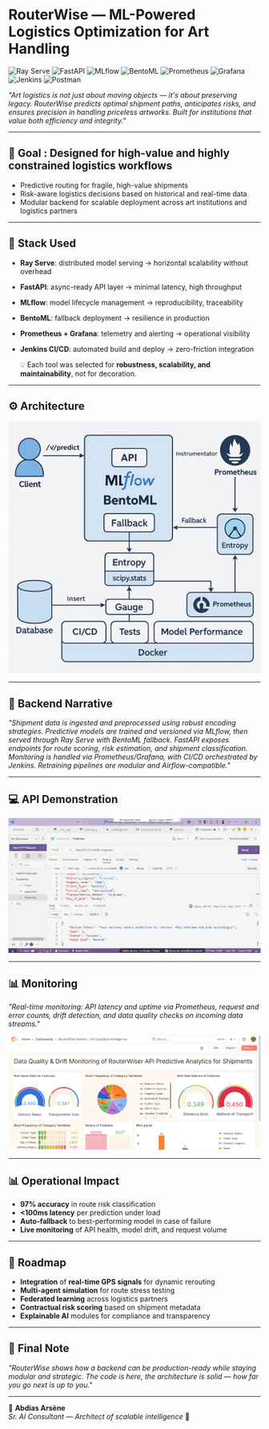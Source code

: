 # **RouterWise — ML-Powered Logistics Optimization for Art Handling**    
![Ray Serve](https://img.shields.io/badge/Ray_Serve-00AEEF?style=for-the-badge&logo=ray&logoColor=white) ![FastAPI](https://img.shields.io/badge/FastAPI-009688?style=for-the-badge&logo=fastapi&logoColor=white) ![MLflow](https://img.shields.io/badge/MLflow-FF4F00?style=for-the-badge&logo=mlflow&logoColor=white) ![BentoML](https://img.shields.io/badge/BentoML-FF6F61?style=for-the-badge&logo=bentoml&logoColor=white) ![Prometheus](https://img.shields.io/badge/Prometheus-E6522C?style=for-the-badge&logo=prometheus&logoColor=white) ![Grafana](https://img.shields.io/badge/Grafana-F46800?style=for-the-badge&logo=grafana&logoColor=white) ![Jenkins](https://img.shields.io/badge/Jenkins-D24939?style=for-the-badge&logo=jenkins&logoColor=white) ![Postman](https://img.shields.io/badge/Postman-FF6C37?style=for-the-badge&logo=postman&logoColor=white)

*"Art logistics is not just about moving objects — it's about preserving legacy. RouterWise predicts optimal shipment paths, anticipates risks, and ensures precision in handling priceless artworks. Built for institutions that value both efficiency and integrity."*

---

## 🎯 Goal : Designed for high-value and highly constrained logistics workflows

- Predictive routing for fragile, high-value shipments  
- Risk-aware logistics decisions based on historical and real-time data  
- Modular backend for scalable deployment across art institutions and logistics partners  

---

## 🧠 Stack Used

- **Ray Serve**: distributed model serving → horizontal scalability without overhead  
- **FastAPI**: async-ready API layer → minimal latency, high throughput  
- **MLflow**: model lifecycle management → reproducibility, traceability  
- **BentoML**: fallback deployment → resilience in production  
- **Prometheus + Grafana**: telemetry and alerting → operational visibility  
- **Jenkins CI/CD**: automated build and deploy → zero-friction integration

  💡 Each tool was selected for **robustness, scalability, and maintainability**, not for decoration.

---

## ⚙️ Architecture
![Mlflow & BentoML](./statics/api.png)

---

## 📖 Backend Narrative

*"Shipment data is ingested and preprocessed using robust encoding strategies. Predictive models are trained and versioned via MLflow, then served through Ray Serve with BentoML fallback. FastAPI exposes endpoints for route scoring, risk estimation, and shipment classification. Monitoring is handled via Prometheus/Grafana, with CI/CD orchestrated by Jenkins. Retraining pipelines are modular and Airflow-compatible."*

---

## 💻 API Demonstration

![API Predictiver](./statics/postman.png)

---

## 📊 Monitoring
*"Real-time monitoring: API latency and uptime via Prometheus, request and error counts, drift detection, and data quality checks on incoming data streams."*

[![Dashboard Preview](./statics/grafana_preview.png)](https://drive.google.com/file/d/1uD0oQKDrmADOqS0NHQR6PEfOGW2Jhqwu/view?usp=drive_link)

---

## 📊 Operational Impact

- **97% accuracy** in route risk classification  
- **<100ms latency** per prediction under load  
- **Auto-fallback** to best-performing model in case of failure  
- **Live monitoring** of API health, model drift, and request volume  

---

## 🚀 Roadmap

- **Integration** of **real-time GPS signals** for dynamic rerouting  
- **Multi-agent simulation** for route stress testing  
- **Federated learning** across logistics partners  
- **Contractual risk scoring** based on shipment metadata  
- **Explainable AI** modules for compliance and transparency  

---

## 🏁 Final Note

*"RouterWise shows how a backend can be production-ready while staying modular and strategic. The code is here, the architecture is solid — how far you go next is up to you."*

---

👤 **Abdias Arsène**  
*Sr. AI Consultant — Architect of scalable intelligence* 🧠
